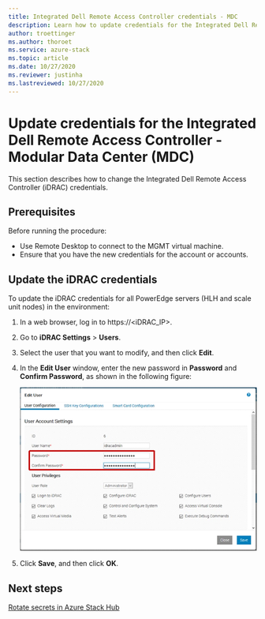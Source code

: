 ```yaml
---
title: Integrated Dell Remote Access Controller credentials - MDC
description: Learn how to update credentials for the Integrated Dell Remote Access Controller (iDRAC) in a Modular Data Center (MDC).
author: troettinger
ms.author: thoroet
ms.service: azure-stack
ms.topic: article
ms.date: 10/27/2020
ms.reviewer: justinha
ms.lastreviewed: 10/27/2020
---
```


# Update credentials for the Integrated Dell Remote Access Controller - Modular Data Center (MDC)

This section describes how to change the Integrated Dell Remote Access Controller (iDRAC) credentials. 

## Prerequisites

Before running the procedure: 

- Use Remote Desktop to connect to the MGMT virtual machine. 
- Ensure that you have the new credentials for the account or accounts. 
 
## Update the iDRAC credentials

To update the iDRAC credentials for all PowerEdge servers (HLH and scale unit nodes) in the environment:

1. In a web browser, log in to https://<iDRAC_IP>. 
1. Go to **iDRAC Settings** > **Users**. 
1. Select the user that you want to modify, and then click **Edit**. 
1. In the **Edit User** window, enter the new password in **Password** and **Confirm Password**, as shown in the following figure: 

   ![Screenshot showing user information](../operator/media/idrac-credentials/enter-user.png)

1. Click **Save**, and then click **OK**. 

## Next steps

[Rotate secrets in Azure Stack Hub](../../operator/azure-stack-rotate-secrets.md)
